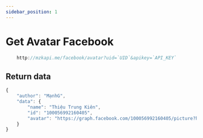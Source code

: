 ```yaml
---
sidebar_position: 1
---
```


# Get Avatar Facebook

```jsx title="API Endpoint:"
    http://mzkapi.me/facebook/avatar?uid=`UID`&apikey=`API_KEY`
```
## Return data

```jsx title="http://mzkapi.me/facebook/avatar?uid=100049354060779"
{
    "author": "MạnhG",
    "data": {
        "name": "Thiệu Trung Kiên",
        "id": "100056992160405",
        "avatar": "https://graph.facebook.com/100056992160405/picture?height=720&width=720&access_token=613069889896486|LgZ0UInoo-IdDfNmKQ2kggbyI_4"
    }
}
```